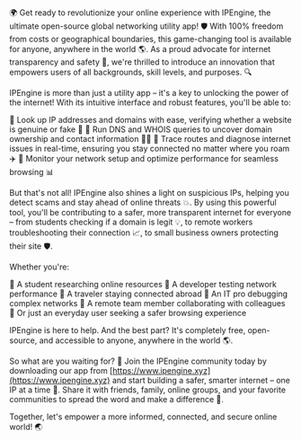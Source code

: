 🌍 Get ready to revolutionize your online experience with IPEngine, the ultimate open-source global networking utility app! 🛡️ With 100% freedom from costs or geographical boundaries, this game-changing tool is available for anyone, anywhere in the world 🌎. As a proud advocate for internet transparency and safety 📡, we're thrilled to introduce an innovation that empowers users of all backgrounds, skill levels, and purposes. 🔍

IPEngine is more than just a utility app – it's a key to unlocking the power of the internet! With its intuitive interface and robust features, you'll be able to:

🔹 Look up IP addresses and domains with ease, verifying whether a website is genuine or fake 💸
🔹 Run DNS and WHOIS queries to uncover domain ownership and contact information 🕵️‍♀️
🔹 Trace routes and diagnose internet issues in real-time, ensuring you stay connected no matter where you roam ✈️
🔹 Monitor your network setup and optimize performance for seamless browsing 📊

But that's not all! IPEngine also shines a light on suspicious IPs, helping you detect scams and stay ahead of online threats 💥. By using this powerful tool, you'll be contributing to a safer, more transparent internet for everyone – from students checking if a domain is legit 💡, to remote workers troubleshooting their connection 📈, to small business owners protecting their site 🛡️.

Whether you're:

🔹 A student researching online resources
🔹 A developer testing network performance
🔹 A traveler staying connected abroad
🔹 An IT pro debugging complex networks
🔹 A remote team member collaborating with colleagues
🔹 Or just an everyday user seeking a safer browsing experience

IPEngine is here to help. And the best part? It's completely free, open-source, and accessible to anyone, anywhere in the world 🌎.

So what are you waiting for? 🚀 Join the IPEngine community today by downloading our app from [https://www.ipengine.xyz](https://www.ipengine.xyz) and start building a safer, smarter internet – one IP at a time 💪. Share it with friends, family, online groups, and your favorite communities to spread the word and make a difference 🌈.

Together, let's empower a more informed, connected, and secure online world! 🌏